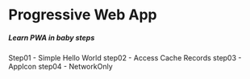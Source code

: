 # Progressive Web App

##### Learn PWA in baby steps

Step01 - Simple Hello World
step02 - Access Cache Records
step03 - AppIcon
step04 - NetworkOnly 
